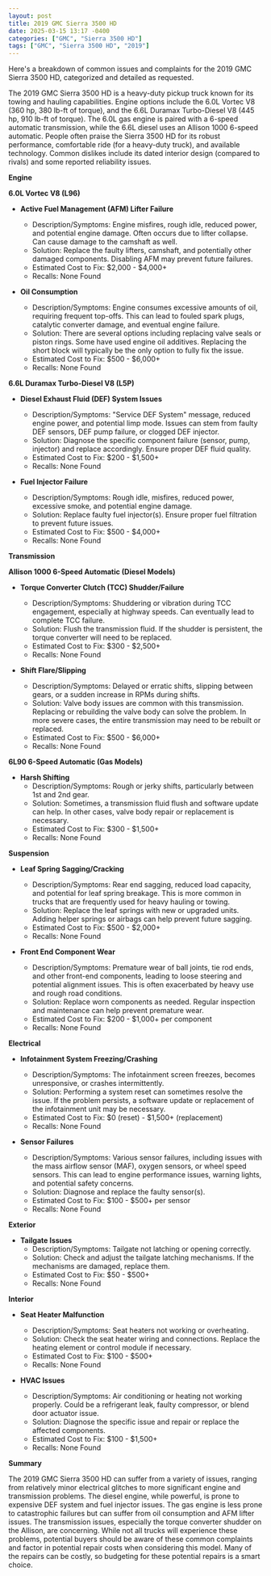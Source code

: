 ```yaml
---
layout: post
title: 2019 GMC Sierra 3500 HD
date: 2025-03-15 13:17 -0400
categories: ["GMC", "Sierra 3500 HD"]
tags: ["GMC", "Sierra 3500 HD", "2019"]
---
```

Here's a breakdown of common issues and complaints for the 2019 GMC Sierra 3500 HD, categorized and detailed as requested.

The 2019 GMC Sierra 3500 HD is a heavy-duty pickup truck known for its towing and hauling capabilities. Engine options include the 6.0L Vortec V8 (360 hp, 380 lb-ft of torque), and the 6.6L Duramax Turbo-Diesel V8 (445 hp, 910 lb-ft of torque). The 6.0L gas engine is paired with a 6-speed automatic transmission, while the 6.6L diesel uses an Allison 1000 6-speed automatic. People often praise the Sierra 3500 HD for its robust performance, comfortable ride (for a heavy-duty truck), and available technology. Common dislikes include its dated interior design (compared to rivals) and some reported reliability issues.

**Engine**

**6.0L Vortec V8 (L96)**

*   **Active Fuel Management (AFM) Lifter Failure**
    *   Description/Symptoms: Engine misfires, rough idle, reduced power, and potential engine damage. Often occurs due to lifter collapse. Can cause damage to the camshaft as well.
    *   Solution: Replace the faulty lifters, camshaft, and potentially other damaged components. Disabling AFM may prevent future failures.
    *   Estimated Cost to Fix: $2,000 - $4,000+
    *   Recalls: None Found

*   **Oil Consumption**
    * Description/Symptoms: Engine consumes excessive amounts of oil, requiring frequent top-offs. This can lead to fouled spark plugs, catalytic converter damage, and eventual engine failure.
    * Solution: There are several options including replacing valve seals or piston rings. Some have used engine oil additives. Replacing the short block will typically be the only option to fully fix the issue.
    * Estimated Cost to Fix: $500 - $6,000+
    * Recalls: None Found

**6.6L Duramax Turbo-Diesel V8 (L5P)**

*   **Diesel Exhaust Fluid (DEF) System Issues**
    *   Description/Symptoms: "Service DEF System" message, reduced engine power, and potential limp mode. Issues can stem from faulty DEF sensors, DEF pump failure, or clogged DEF injector.
    *   Solution: Diagnose the specific component failure (sensor, pump, injector) and replace accordingly. Ensure proper DEF fluid quality.
    *   Estimated Cost to Fix: $200 - $1,500+
    *   Recalls: None Found

*   **Fuel Injector Failure**
    *   Description/Symptoms: Rough idle, misfires, reduced power, excessive smoke, and potential engine damage.
    *   Solution: Replace faulty fuel injector(s). Ensure proper fuel filtration to prevent future issues.
    *   Estimated Cost to Fix: $500 - $4,000+
    *   Recalls: None Found

**Transmission**

**Allison 1000 6-Speed Automatic (Diesel Models)**

*   **Torque Converter Clutch (TCC) Shudder/Failure**
    *   Description/Symptoms: Shuddering or vibration during TCC engagement, especially at highway speeds. Can eventually lead to complete TCC failure.
    *   Solution: Flush the transmission fluid. If the shudder is persistent, the torque converter will need to be replaced.
    *   Estimated Cost to Fix: $300 - $2,500+
    *   Recalls: None Found

*   **Shift Flare/Slipping**
    *   Description/Symptoms: Delayed or erratic shifts, slipping between gears, or a sudden increase in RPMs during shifts.
    *   Solution: Valve body issues are common with this transmission. Replacing or rebuilding the valve body can solve the problem. In more severe cases, the entire transmission may need to be rebuilt or replaced.
    *   Estimated Cost to Fix: $500 - $6,000+
    *   Recalls: None Found

**6L90 6-Speed Automatic (Gas Models)**

*   **Harsh Shifting**
    *   Description/Symptoms: Rough or jerky shifts, particularly between 1st and 2nd gear.
    *   Solution: Sometimes, a transmission fluid flush and software update can help. In other cases, valve body repair or replacement is necessary.
    *   Estimated Cost to Fix: $300 - $1,500+
    *   Recalls: None Found

**Suspension**

*   **Leaf Spring Sagging/Cracking**
    *   Description/Symptoms: Rear end sagging, reduced load capacity, and potential for leaf spring breakage. This is more common in trucks that are frequently used for heavy hauling or towing.
    *   Solution: Replace the leaf springs with new or upgraded units. Adding helper springs or airbags can help prevent future sagging.
    *   Estimated Cost to Fix: $500 - $2,000+
    *   Recalls: None Found

*   **Front End Component Wear**
    *   Description/Symptoms: Premature wear of ball joints, tie rod ends, and other front-end components, leading to loose steering and potential alignment issues. This is often exacerbated by heavy use and rough road conditions.
    *   Solution: Replace worn components as needed. Regular inspection and maintenance can help prevent premature wear.
    *   Estimated Cost to Fix: $200 - $1,000+ per component
    *   Recalls: None Found

**Electrical**

*   **Infotainment System Freezing/Crashing**
    *   Description/Symptoms: The infotainment screen freezes, becomes unresponsive, or crashes intermittently.
    *   Solution: Performing a system reset can sometimes resolve the issue. If the problem persists, a software update or replacement of the infotainment unit may be necessary.
    *   Estimated Cost to Fix: $0 (reset) - $1,500+ (replacement)
    *   Recalls: None Found

*   **Sensor Failures**
    *   Description/Symptoms: Various sensor failures, including issues with the mass airflow sensor (MAF), oxygen sensors, or wheel speed sensors. This can lead to engine performance issues, warning lights, and potential safety concerns.
    *   Solution: Diagnose and replace the faulty sensor(s).
    *   Estimated Cost to Fix: $100 - $500+ per sensor
    *   Recalls: None Found

**Exterior**

*   **Tailgate Issues**
    *   Description/Symptoms: Tailgate not latching or opening correctly.
    *   Solution: Check and adjust the tailgate latching mechanisms. If the mechanisms are damaged, replace them.
    *   Estimated Cost to Fix: $50 - $500+
    *   Recalls: None Found

**Interior**

*   **Seat Heater Malfunction**
    *   Description/Symptoms: Seat heaters not working or overheating.
    *   Solution: Check the seat heater wiring and connections. Replace the heating element or control module if necessary.
    *   Estimated Cost to Fix: $100 - $500+
    *   Recalls: None Found

*   **HVAC Issues**
    *   Description/Symptoms: Air conditioning or heating not working properly. Could be a refrigerant leak, faulty compressor, or blend door actuator issue.
    *   Solution: Diagnose the specific issue and repair or replace the affected components.
    *   Estimated Cost to Fix: $100 - $1,500+
    *   Recalls: None Found

**Summary**

The 2019 GMC Sierra 3500 HD can suffer from a variety of issues, ranging from relatively minor electrical glitches to more significant engine and transmission problems. The diesel engine, while powerful, is prone to expensive DEF system and fuel injector issues. The gas engine is less prone to catastrophic failures but can suffer from oil consumption and AFM lifter issues. The transmission issues, especially the torque converter shudder on the Allison, are concerning. While not all trucks will experience these problems, potential buyers should be aware of these common complaints and factor in potential repair costs when considering this model. Many of the repairs can be costly, so budgeting for these potential repairs is a smart choice.


